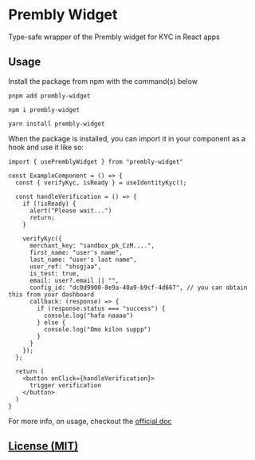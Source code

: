 # Prembly Widget

Type-safe wrapper of the Prembly widget for KYC in React apps

## Usage

Install the package from npm with the command(s) below

```shell
pnpm add prembly-widget

npm i prembly-widget

yarn install prembly-widget
```

When the package is installed, you can import it in your component as a hook and use it like so:

```tsx
import { usePremblyWidget } from "prembly-widget"

const ExampleComponent = () => {
  const { verifyKyc, isReady } = useIdentityKyc();

  const handleVerification = () => {
    if (!isReady) {
      alert("Please wait...")
      return;
    }

    verifyKyc({
      merchant_key: "sandbox_pk_CzM....",
      first_name: "user's name",
      last_name: "user's last name",
      user_ref: "shsgjaa",
      is_test: true,
      email: user?.email || "",
      config_id: "dc0d9900-8e9a-40a9-b9cf-4d667", // you can obtain this from your dashboard
      callback: (response) => {
        if (response.status === "success") {
          console.log("hafa naaaa")
        } else {
          console.log("Omo kilon suppp")
        }
      }
    });
  };

  return (
    <button onClick={handleVerification}>
      trigger verification
    </button>
  )
}
```

For more info, on usage, checkout the [official doc](https://docs.prembly.com/docs/identity-verification-sdk)

## [License (MIT)](LICENSE)
